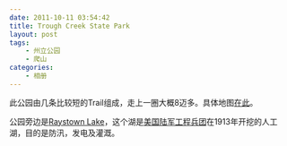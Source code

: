 ```yaml
---
date: 2011-10-11 03:54:42
title: Trough Creek State Park
layout: post
tags:
    - 州立公园
    - 爬山
categories:
    - 相册
---
```

<!--more-->

此公园由几条比较短的Trail组成，走上一圈大概8迈多。具体地图<a href="http://www.dcnr.state.pa.us/ucmprd2/groups/public/documents/document/dcnr_003034.pdf">在此</a>。

公园旁边是<a href="http://en.wikipedia.org/wiki/Raystown_Lake">Raystown Lake</a>，这个湖是<a href="http://en.wikipedia.org/wiki/United_States_Army_Corps_of_Engineers">美国陆军工程兵团</a>在1913年开挖的人工湖，目的是防汛，发电及灌溉。

<img src="https://lh3.googleusercontent.com/-yIDhh7b0Nc0/TpEtb5yWuGI/AAAAAAABf_Y/AZgOqRHAh0E/s640/IMG_2591.jpg" alt="" />

<img src="https://lh4.googleusercontent.com/-kswMRXcPwJA/TpEtcAK2BwI/AAAAAAABf_c/rzYqH-0iQVg/s640/IMG_2593.jpg" alt="" />

<img src="https://lh5.googleusercontent.com/-mvm46mA7dr4/TpEtcYze91I/AAAAAAABf_g/NwpCpOqbids/s640/IMG_2594.jpg" alt="" />

<img src="https://lh5.googleusercontent.com/-bjknu4ImlJg/TpEtdN2P4HI/AAAAAAABf_0/D9S1y20ZUjk/s640/IMG_2601.jpg" alt="" />

<img src="https://lh5.googleusercontent.com/-SFhoELxhRYs/TpEtdrplGpI/AAAAAAABf_8/Xxb32XVDjSc/s640/IMG_2604.jpg" alt="" />

<img src="https://lh6.googleusercontent.com/-TxALkFcB7OU/TpEtedFTzzI/AAAAAAABgAM/5cANoX9ogLI/s640/IMG_2610.jpg" alt="" />

<img src="https://lh3.googleusercontent.com/-Q-nTHrleayU/TpEtfjmjXqI/AAAAAAABgAc/-aCWsNheHS0/s640/IMG_2615.jpg" alt="" />

<img src="https://lh5.googleusercontent.com/-KOQbu2fpK4w/TpEtk99kpdI/AAAAAAABgBU/9gY4uTzorlU/s640/IMG_2643.jpg" alt="" />

<img src="https://lh4.googleusercontent.com/-iHQ-TP3B630/TpEtnMfWGsI/AAAAAAABgBw/jSLAQ2siIaY/s640/IMG_2653.jpg" alt="" />

<img src="https://lh3.googleusercontent.com/-c_44FyhjVyw/TpEtsATxmSI/AAAAAAABgCg/58nT0OAU9CM/s640/IMG_2673.jpg" alt="" />

<img src="https://lh5.googleusercontent.com/-G9_JjNOvj-U/TpEts2ygKXI/AAAAAAABgCk/-f97wx-5SHA/s640/IMG_2675.jpg" alt="" />

<img src="https://lh6.googleusercontent.com/-nk9jz9B8VLU/TpEtvBls0bI/AAAAAAABgC4/CZLYoC6FF80/s640/IMG_2679.jpg" alt="" />